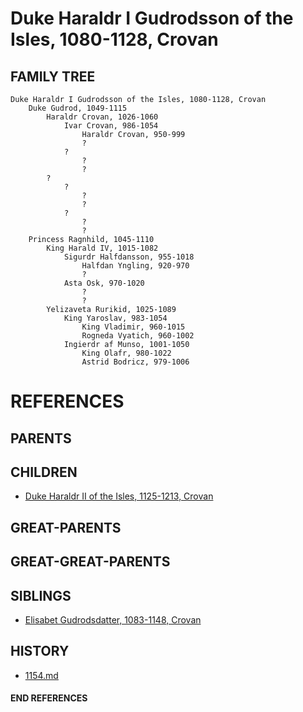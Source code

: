 # Duke Haraldr I Gudrodsson of the Isles, 1080-1128, Crovan

## FAMILY TREE
```
Duke Haraldr I Gudrodsson of the Isles, 1080-1128, Crovan
    Duke Gudrod, 1049-1115
        Haraldr Crovan, 1026-1060
            Ivar Crovan, 986-1054
                Haraldr Crovan, 950-999
                ?
            ?
                ?
                ?
        ?
            ?
                ?
                ?
            ?
                ?
                ?
    Princess Ragnhild, 1045-1110
        King Harald IV, 1015-1082
            Sigurdr Halfdansson, 955-1018
                Halfdan Yngling, 920-970
                ?
            Asta Osk, 970-1020
                ?
                ?
        Yelizaveta Rurikid, 1025-1089
            King Yaroslav, 983-1054
                King Vladimir, 960-1015
                Rogneda Vyatich, 960-1002
            Ingierdr af Munso, 1001-1050
                King Olafr, 980-1022
                Astrid Bodricz, 979-1006
```


# REFERENCES

## PARENTS 

## CHILDREN 
* [Duke Haraldr II of the Isles, 1125-1213, Crovan](haraldr_ii_1125.md)

## GREAT-PARENTS 

## GREAT-GREAT-PARENTS 
## SIBLINGS

* [Elisabet Gudrodsdatter, 1083-1148, Crovan](elisabet_gudrodsdatter_1083.md)
 
## HISTORY
* [1154.md](../h/1154.md)

#### END REFERENCES
